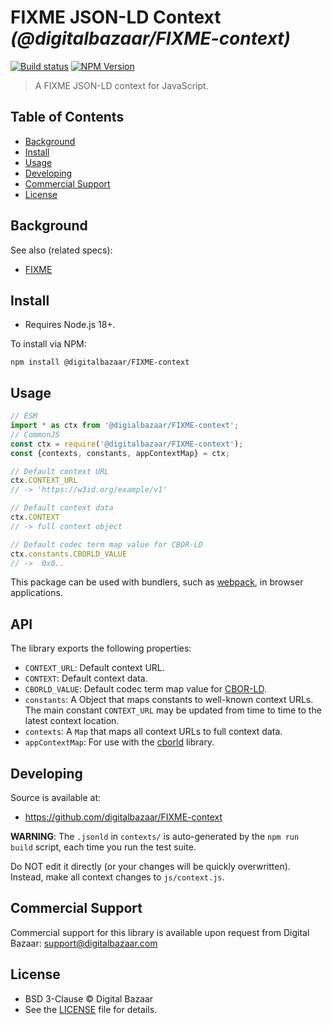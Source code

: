 # FIXME JSON-LD Context _(@digitalbazaar/FIXME-context)_

[![Build status](https://img.shields.io/github/actions/workflow/status/digitalbazaar/FIXME-context/main.yml)](https://github.com/digitalbazaar/FIXME-context/actions/workflow/main.yml)
[![NPM Version](https://img.shields.io/npm/v/@digitalbazaar/FIXME-context.svg)](https://npm.im/@digitalbazaar/FIXME-context)

> A FIXME JSON-LD context for JavaScript.

## Table of Contents

- [Background](#background)
- [Install](#install)
- [Usage](#usage)
- [Developing](#developing)
- [Commercial Support](#commercial-support)
- [License](#license)

## Background

See also (related specs):

* [FIXME](https://FIXME/FIXME)

## Install

- Requires Node.js 18+.

To install via NPM:

```
npm install @digitalbazaar/FIXME-context
```

## Usage

```js
// ESM
import * as ctx from '@digialbazaar/FIXME-context';
// CommonJS
const ctx = require('@digitalbazaar/FIXME-context');
const {contexts, constants, appContextMap} = ctx;

// Default context URL
ctx.CONTEXT_URL
// -> 'https://w3id.org/example/v1'

// Default context data
ctx.CONTEXT
// -> full context object

// Default codec term map value for CBOR-LD
ctx.constants.CBORLD_VALUE
// ->  0x0..
```

This package can be used with bundlers, such as [webpack][], in browser
applications.

## API

The library exports the following properties:
- `CONTEXT_URL`: Default context URL.
- `CONTEXT`: Default context data.
- `CBORLD_VALUE`: Default codec term map value for [CBOR-LD][].
- `constants`: A Object that maps constants to well-known context URLs. The
  main constant `CONTEXT_URL` may be updated from time to time to the
  latest context location.
- `contexts`: A `Map` that maps all context URLs to full context data.
- `appContextMap`: For use with the [cborld][] library.

## Developing

Source is available at:
- https://github.com/digitalbazaar/FIXME-context

**WARNING**: The `.jsonld` in `contexts/` is auto-generated by the `npm run
build` script, each time you run the test suite.

Do NOT edit it directly (or your changes will be quickly overwritten).
Instead, make all context changes to `js/context.js`.

## Commercial Support

Commercial support for this library is available upon request from
Digital Bazaar: support@digitalbazaar.com

## License

- BSD 3-Clause © Digital Bazaar
- See the [LICENSE](./LICENSE) file for details.

[CBOR-LD]: https://digitalbazaar.github.io/cbor-ld-spec/
[cborld]: https://github.com/digitalbazaar/cborld
[webpack]: https://webpack.js.org/
